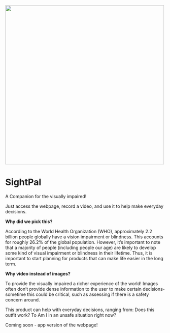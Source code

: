 <img src="https://github.com/Chaitra-B-V/Women-Hackthon-GithubSF/assets/31518077/37b042f7-019c-4a7e-85df-c20e6c4d66d8e" width="500" height="500">



# SightPal

 A Companion for the visually impaired!

Just access the webpage, record a video, and use it to help make everyday decisions. 


**Why did we pick this?**


According to the World Health Organization (WHO), approximately 2.2 billion people globally have a vision impairment or blindness. This accounts for roughly 26.2% of the global population. 
However, it’s important to note that a majority of people (including people our age) are likely to develop some kind of visual impairment or blindness in their lifetime. Thus, it is important to start planning for products that can make life easier in the long term. 



**Why video instead of images?**

To provide the visually impaired a richer experience of the world! Images often don’t provide dense information to the user to make certain decisions- sometime this could be critical, such as assessing if there is a safety concern around.


This product can help with everyday decisions, ranging from:
Does this outfit work?
To
Am I in an unsafe situation right now?


Coming soon - app version of the webpage!
